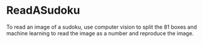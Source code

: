 # ReadASudoku

To read an image of a sudoku, use computer vision to split the 81 boxes and machine learning to read the image as a number and reproduce the image.
